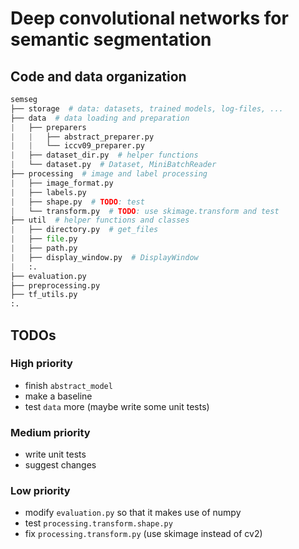 # Deep convolutional networks for semantic segmentation

## Code and data organization
``` python
semseg
├── storage  # data: datasets, trained models, log-files, ...
├── data  # data loading and preparation
|   ├── preparers
|   |   ├── abstract_preparer.py
|   |   └── iccv09_preparer.py 
|   ├── dataset_dir.py  # helper functions
|   └── dataset.py  # Dataset, MiniBatchReader
├── processing  # image and label processing
|   ├── image_format.py
|   ├── labels.py
|   ├── shape.py  # TODO: test
|   └── transform.py  # TODO: use skimage.transform and test
├── util  # helper functions and classes
|   ├── directory.py  # get_files
|   ├── file.py
|   ├── path.py
|   ├── display_window.py  # DisplayWindow
|   :.
├── evaluation.py
├── preprocessing.py
├── tf_utils.py
:.
```

## TODOs
### High priority
- finish `abstract_model`
- make a baseline
- test `data` more (maybe write some unit tests)
### Medium priority
- write unit tests
- suggest changes
### Low priority
- modify `evaluation.py` so that it makes use of numpy
- test `processing.transform.shape.py`
- fix `processing.transform.py` (use skimage instead of cv2)